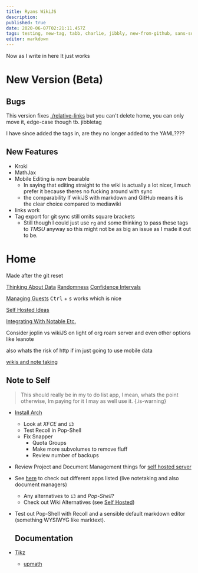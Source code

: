 ```yaml
---
title: Ryans WikiJS
description: 
published: true
date: 2020-06-07T02:21:11.457Z
tags: testing, new-tag, tabb, charlie, jibbly, new-from-github, sans-square
editor: markdown
---
```

Now as I write in here
It just works
# New Version (Beta)
## Bugs
This version fixes [./relative-links](./relative-links) but you can't delete home, you can only move it, edge-case though tb.
jibbletag

I have since added the tags in, are they no longer added to the YAML????

## New Features
* Kroki
* MathJax
* Mobile Editing is now bearable
  * In saying that editing straight to the wiki is actually a lot nicer, I much prefer it because theres no fucking around with sync
  * the  comparability If wikiJS with  markdown  and GitHub means it is the clear   choice compared to  mediawiki
* links work
* Tag export for git sync still omits square brackets
  * Still though I could just use `rg` and some thinking to pass these tags to *TMSU* anyway so this might not be as big an issue as I made it out to be.

# Home
Made after the git reset


[Thinking About Data](./University/Thinking-About-Data.md)
[Randomness](/University/Thinking-About-Data/01Randomness.md)
[Confidence Intervals](/University/Thinking-About-Data/Confidence-Intervals.md)

[Managing Guests](managing-guests-in-wikijs)
<kbd>Ctrl</kbd> + <kbd>s</kbd> works which is nice

[Self Hosted Ideas](./Self-Hosted-ideas.md)

[Integrating With Notable Etc.](./Notes/integrating-wikijs.md)

Consider joplin vs wikiJS on light of org roam server and even other options like leanote  

also whats the risk of http if im just going to use mobile data  

[wikis and note taking](/home/wikis-and-note-taking)

## Note to Self

> This should really be in my to do list app, I mean, whats the point otherwise, Im paying for it I may as well use it.
{.is-warning}

* [Install Arch](linux/installArch)
    * Look at *XFCE* and `i3`
    * Test Recoll in Pop-Shell
    * Fix Snapper
        * Quota Groups
        * Make more subvolumes to remove fluff
        * Review number of backups
* Review Project and Document Management things for [self hosted server](/home/Self-Hosted-ideas)
* See [here](http://ryansnotes.org/mediawiki/index.php/Things_I_want_to_look_into) to check out different apps listed (live notetaking and also document managers)
  * Any alternatives to `i3` and *Pop-Shell*?
  * Check out Wiki Alternatives (see [Self Hosted](/home/Self-Hosted-ideas))
* Test out Pop-Shell with Recoll and a sensible default markdown editor (something WYSIWYG like marktext).
  
  ## Documentation
*  [Tikz](/University/Documentation/Tikz)
    * [upmath](/University/Documentation/Tikz/upmath)


